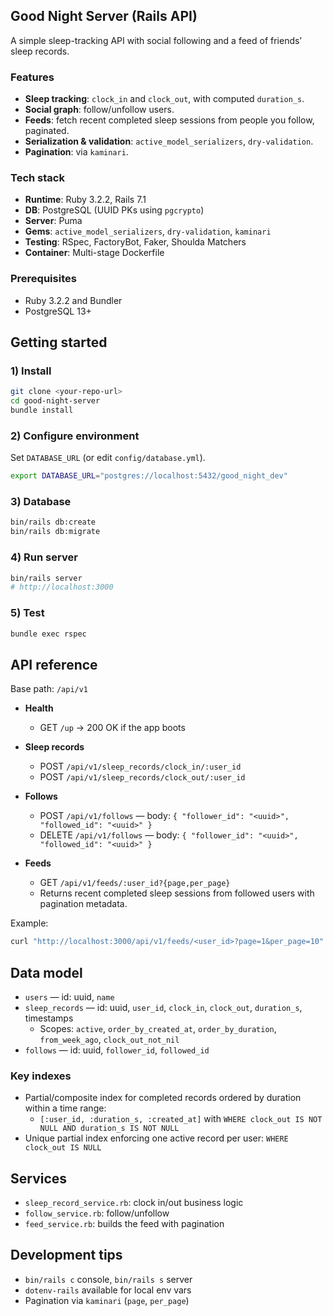 ## Good Night Server (Rails API)

A simple sleep-tracking API with social following and a feed of friends’ sleep records.

### Features
- **Sleep tracking**: `clock_in` and `clock_out`, with computed `duration_s`.
- **Social graph**: follow/unfollow users.
- **Feeds**: fetch recent completed sleep sessions from people you follow, paginated.
- **Serialization & validation**: `active_model_serializers`, `dry-validation`.
- **Pagination**: via `kaminari`.

### Tech stack
- **Runtime**: Ruby 3.2.2, Rails 7.1
- **DB**: PostgreSQL (UUID PKs using `pgcrypto`)
- **Server**: Puma
- **Gems**: `active_model_serializers`, `dry-validation`, `kaminari`
- **Testing**: RSpec, FactoryBot, Faker, Shoulda Matchers
- **Container**: Multi-stage Dockerfile

### Prerequisites
- Ruby 3.2.2 and Bundler
- PostgreSQL 13+

## Getting started

### 1) Install
```bash
git clone <your-repo-url>
cd good-night-server
bundle install
```

### 2) Configure environment
Set `DATABASE_URL` (or edit `config/database.yml`).
```bash
export DATABASE_URL="postgres://localhost:5432/good_night_dev"
```

### 3) Database
```bash
bin/rails db:create
bin/rails db:migrate
```

### 4) Run server
```bash
bin/rails server
# http://localhost:3000
```

### 5) Test
```bash
bundle exec rspec
```

## API reference

Base path: `/api/v1`

- **Health**
  - GET `/up` → 200 OK if the app boots

- **Sleep records**
  - POST `/api/v1/sleep_records/clock_in/:user_id`
  - POST `/api/v1/sleep_records/clock_out/:user_id`

- **Follows**
  - POST `/api/v1/follows` — body: `{ "follower_id": "<uuid>", "followed_id": "<uuid>" }`
  - DELETE `/api/v1/follows` — body: `{ "follower_id": "<uuid>", "followed_id": "<uuid>" }`

- **Feeds**
  - GET `/api/v1/feeds/:user_id?{page,per_page}`
  - Returns recent completed sleep sessions from followed users with pagination metadata.

Example:
```bash
curl "http://localhost:3000/api/v1/feeds/<user_id>?page=1&per_page=10"
```

## Data model

- `users` — id: uuid, `name`
- `sleep_records` — id: uuid, `user_id`, `clock_in`, `clock_out`, `duration_s`, timestamps
  - Scopes: `active`, `order_by_created_at`, `order_by_duration`, `from_week_ago`, `clock_out_not_nil`
- `follows` — id: uuid, `follower_id`, `followed_id`

### Key indexes
- Partial/composite index for completed records ordered by duration within a time range:
  - `[:user_id, :duration_s, :created_at]` with `WHERE clock_out IS NOT NULL AND duration_s IS NOT NULL`
- Unique partial index enforcing one active record per user: `WHERE clock_out IS NULL`

## Services
- `sleep_record_service.rb`: clock in/out business logic
- `follow_service.rb`: follow/unfollow
- `feed_service.rb`: builds the feed with pagination

## Development tips
- `bin/rails c` console, `bin/rails s` server
- `dotenv-rails` available for local env vars
- Pagination via `kaminari` (`page`, `per_page`)
